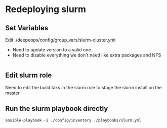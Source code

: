 # Redeploying slurm

## Set Variables
Edit ./deepeops/config/group_vars/slurm-cluster.yml
  - Need to update version to a valid one
  - Need to disable everything we don't need like extra packages and NFS
```
```

## Edit slurm role
Need to edit the build taks in the slurm role to stage the slurm install on the master

## Run the slurm playbook directly
```
ansible-playbook -i ./config/inventory ./playbooks/slurm.yml